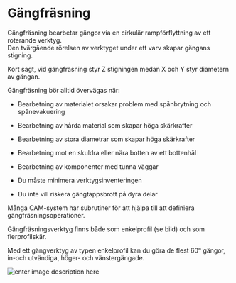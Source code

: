# Gängfräsning

Gängfräsning bearbetar gängor via en cirkulär rampförflyttning av ett roterande verktyg.  
Den tvärgående rörelsen av verktyget under ett varv skapar gängans stigning.

Kort sagt, vid gängfräsning styr Z stigningen medan X och Y styr diametern av gängan.

Gängfräsning bör alltid övervägas när:

- Bearbetning av materialet orsakar problem med spånbrytning och spånevakuering

- Bearbetning av hårda material som skapar höga skärkrafter

- Bearbetning av stora diametrar som skapar höga skärkrafter

- Bearbetning mot en skuldra eller nära botten av ett bottenhål

- Bearbetning av komponenter med tunna väggar

- Du måste minimera verktygsinventeringen

- Du inte vill riskera gängtappsbrott på dyra delar

Många CAM-system har subrutiner för att hjälpa till att definiera gängfräsningsoperationer.

Gängfräsningsverktyg finns både som enkelprofil (se bild) och som flerprofilskär.

Med ett gängverktyg av typen enkelprofil kan du göra de flest 60° gängor, in-och utvändiga, höger- och vänstergängade.

![enter image description here](https://lernia.itslearning.com/data/1821/C33240/Fr%C3%A4s/04-09-2014-1844974141.jpeg)
